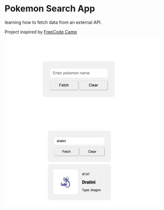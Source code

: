 # Pokemon Search App

learning how to fetch data from an external API.

Project inspired by [FreeCode Camp](https://github.com/freeCodeCamp)

![input field with placeholder text enter pokemon name with a fetch button and a clear button](images/input-fetch.png)
![search field and pokemon detail card](images/example.png)
